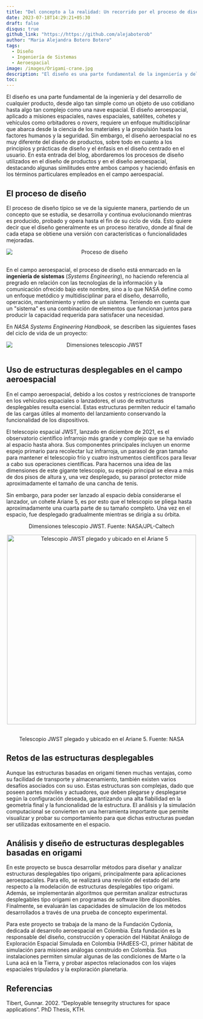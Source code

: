 ```yaml
---
title: "Del concepto a la realidad: Un recorrido por el proceso de diseño"
date: 2023-07-18T14:29:21+05:30
draft: false
disqus: true
github_link: "https://https://github.com/alejaboterob"
author: "Maria Alejandra Botero Botero"
tags:
  - Diseño
  - Ingeniería de Sistemas
  - Aeroespacial
image: /images/Origami-crane.jpg 
description: "El diseño es una parte fundamental de la ingeniería y del desarrollo de cualquier producto, desde algo tan simple como un objeto de uso cotidiano hasta algo tan complejo como una nave espacial. El diseño aeroespacial, aplicado a misiones espaciales, naves espaciales, satélites, cohetes y vehículos como orbitadores o *rovers*,  requiere un enfoque multidisciplinar que abarca desde la ciencia de los materiales y la propulsión hasta los factores humanos y la seguridad. Sin embargo, el diseño aeroespacial no es muy diferente del diseño de productos, sobre todo en cuanto a los principios y prácticas de diseño y el énfasis en el diseño centrado en el usuario. En esta entrada del blog, abordaremos los procesos de diseño utilizados en el diseño de productos y en el diseño aeroespacial, destacando algunas similitudes entre ambos campos y haciendo énfasis en los términos particulares empleados en el campo aeroespacial."
toc:
---
```


El diseño es una parte fundamental de la ingeniería y del desarrollo de cualquier producto, desde algo tan simple como un objeto de uso cotidiano hasta algo tan complejo como una nave espacial. El diseño aeroespacial, aplicado a misiones espaciales, naves espaciales, satélites, cohetes y vehículos como orbitadores o *rovers*,  requiere un enfoque multidisciplinar que abarca desde la ciencia de los materiales y la propulsión hasta los factores humanos y la seguridad. Sin embargo, el diseño aeroespacial no es muy diferente del diseño de productos, sobre todo en cuanto a los principios y prácticas de diseño y el énfasis en el diseño centrado en el usuario. En esta entrada del blog, abordaremos los procesos de diseño utilizados en el diseño de productos y en el diseño aeroespacial, destacando algunas similitudes entre ambos campos y haciendo énfasis en los términos particulares empleados en el campo aeroespacial.
## El proceso de diseño

El proceso de diseño típico se ve de la siguiente manera, partiendo de un concepto que se estudia, se desarrolla y continua evolucionando mientras es producido, probado y opera hasta el fin de su ciclo de vida. Esto quiere decir que el diseño generalmente es un proceso iterativo, donde al final de cada etapa se obtiene una versión con características o funcionalidades mejoradas. 

<p align = "center">
<img alt="Proceso de diseño" title="Proceso de diseño" data-src="/blogs/images/diseno_img/1.png" class="cld-responsive" style="padding-bottom: 16px; display: block; margin: auto; {{ $style }}">
</p>

En el campo aeroespacial, el proceso de diseño está enmarcado en la **ingeniería de sistemas** (*Systems Engineering*), no haciendo referencia al pregrado en relación con las tecnologías de la información y la comunicación ofrecido bajo este nombre, sino a lo que NASA define como un enfoque metódico y multidisciplinar para el diseño, desarrollo, operación, mantenimiento y retiro de un sistema. Teniendo en cuenta que un "sistema" es una combinación de elementos que funcionan juntos para producir la capacidad requerida para satisfacer una necesidad. 

En *NASA Systems Engineering Handbook*, se describen las siguientes  fases del ciclo de vida de un proyecto:

<p align = "center">
<img alt="Dimensiones telescopio JWST" title="Dimensiones telescopio JWST" data-src="/blogs/images/diseno_img/2.png" class="cld-responsive" style="padding-bottom: 16px; display: block; margin: auto; {{ $style }}">
</p>

## Uso de estructuras desplegables en el campo aeroespacial

En el campo aeroespacial, debido a los costos y restricciones de transporte en los vehículos espaciales o lanzadores, el uso de estructuras desplegables resulta esencial. Estas estructuras permiten reducir el tamaño de las cargas útiles al momento del lanzamiento conservando la funcionalidad de los dispositivos. 

El telescopio espacial JWST, lanzado en diciembre de 2021, es el observatorio científico infrarrojo más grande y complejo que se ha enviado al espacio hasta ahora. Sus componentes principales incluyen un enorme espejo primario para recolectar luz infrarroja, un parasol de gran tamaño para mantener el telescopio frío y cuatro instrumentos científicos para llevar a cabo sus operaciones científicas. Para hacernos una idea de las dimensiones de este gigante telescopio, su espejo principal se eleva a más de dos pisos de altura y, una vez desplegado, su parasol protector mide aproximadamente el tamaño de una cancha de tenis. 

Sin embargo, para poder ser lanzado al espacio debía considerarse el lanzador, un cohete Ariane 5, es por esto que el telescopio se pliega hasta aproximadamente una cuarta parte de su tamaño completo. Una vez en el espacio, fue desplegado gradualmente mientras se dirigía a su órbita.


<p align = "center">
Dimensiones telescopio JWST. Fuente: NASA/JPL-Caltech
</p>

<p align = "center">
<img alt="Telescopio JWST plegado y ubicado en el Ariane 5" title="Telescopio JWST plegado y ubicado en el Ariane 5" data-src="/blogs/images/ariane.jpg" class="cld-responsive" style="padding-bottom: 16px; display: block; margin: auto; height:500px; {{ $style }}">
</p>
<p align = "center">
Telescopio JWST plegado y ubicado en el Ariane 5. Fuente: NASA
</p>

## Retos de las estructuras desplegables

Aunque las estructuras basadas en origami tienen muchas ventajas, como su facilidad de transporte y almacenamiento, también existen varios desafíos asociados con su uso. Estas estructuras son complejas, dado que poseen partes móviles y actuadores, que deben plegarse y desplegarse según la configuración deseada, garantizando una alta fiabilidad en la geometría final y la funcionalidad de la estructura. El análisis y la simulación computacional se convierten en una herramienta importante que permite visualizar y probar su comportamiento para que dichas estructuras puedan ser utilizadas exitosamente en el espacio. 


## Análisis y diseño de estructuras desplegables basadas en origami

En este proyecto se busca desarrollar métodos para diseñar y analizar estructuras desplegables tipo origami, principalmente para aplicaciones aeroespaciales. Para ello, se realizará una revisión del estado del arte respecto a la modelación de estructuras desplegables tipo origami. Además, se implementarán algoritmos que permitan analizar estructuras desplegables tipo origami en programas de software libre disponibles. Finalmente, se evaluarán las capacidades de simulación de los métodos desarrollados a través de una prueba de concepto experimental.

Para este proyecto se trabaja de la mano de la Fundación Cydonia, dedicada al desarrollo aeroespacial en Colombia. Esta fundación es la responsable del diseño, construcción y operación del Hábitat Análogo de Exploración Espacial Simulada en Colombia (HAdEES-C), primer hábitat de simulación para misiones análogas construido en Colombia. Sus instalaciones permiten simular algunas de las condiciones de Marte o la Luna acá en la Tierra, y probar aspectos relacionados con los viajes espaciales tripulados y la exploración planetaria. 

## Referencias

Tibert, Gunnar. 2002. “Deployable tensegrity structures for space applications”. PhD Thesis, KTH.

